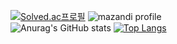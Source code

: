 [![Solved.ac프로필](http://mazassumnida.wtf/api/v2/generate_badge?boj=tyoon97)](https://solved.ac/tyoon97)
![mazandi profile](http://mazandi.herokuapp.com/api?handle=tyoon97&theme=dark)  
![Anurag's GitHub stats](https://github-readme-stats.vercel.app/api?username=tykwon97&show_icons=true&theme=radical)
[![Top Langs](https://github-readme-stats.vercel.app/api/top-langs/?username=tykwon97&layout=compact)](https://github.com/tykwon97/github-readme-stats)

<!--

<h3 align="center">🛠 Tech Stack 🛠</h3>

<p align="center"> Techs that I've used at least once </p>

<p align="center">
  <img src="https://img.shields.io/badge/Java-007396?style=flat-square&logo=Java&logoColor=white"/></a>&nbsp 
  <img src="https://img.shields.io/badge/Python-3766AB?style=flat-square&logo=Python&logoColor=white"/></a>&nbsp 
  <img src="https://img.shields.io/badge/Javascript-ffb13b?style=flat-square&logo=javascript&logoColor=white"/></a>&nbsp 
  <img src="https://img.shields.io/badge/react-61DAFB?style=flat-squar&logo=react&logoColor=black"/></a>&nbsp 
  <img src="https://img.shields.io/badge/Node.js-43853D?style=flat-square&logo=node.js&logoColor=white"/></a>&nbsp 
  <img src="https://img.shields.io/badge/Kotlin-0095D5?&style=flat-square&logo=kotlin&logoColor=white"/></a>&nbsp 
  <br>
  <img src="https://img.shields.io/badge/Mysql-E6B91E?style=flat-square&logo=MySql&logoColor=white"/></a>&nbsp 
  <img src="https://img.shields.io/badge/aws-333664?style=flat-square&logo=amazon-aws&logoColor=white"/></a>&nbsp 
  <img src="https://img.shields.io/badge/apache tomcat-F8DC75?style=flat-squar&logo=apachetomcat&logoColor=white"/></a>&nbsp 
  <img src="https://img.shields.io/badge/linux-FCC624?style=flat-squar&logo=linux&logoColor=black"/></a>&nbsp 
  <img src="https://img.shields.io/badge/github-181717?style=flat-squar&logo=github&logoColor=white"/></a>&nbsp 
</p>


  <img src="https://img.shields.io/badge/html-E34F26?style=flat-squar&logo=html5&logoColor=white"/></a>&nbsp 
  <img src="https://img.shields.io/badge/css-1572B6?style=flat-squar&logo=css3&logoColor=white"/></a>&nbsp 
  <img src="https://img.shields.io/badge/C-A8B9CC?style=flat-square&logo=C&logoColor=white"/></a>&nbsp 
  <img src="https://img.shields.io/badge/C++-00599C?style=flat-square&logo=C%2B%2B&logoColor=white"/></a>&nbsp 
  <img src="https://img.shields.io/badge/jquery-0769AD?style=flat-squar&logo=jquery&logoColor=white"/></a>&nbsp 
  <img src="https://img.shields.io/badge/Spring-6DB33F?style=flat-squar&logo=Spring&logoColor=white"/></a>&nbsp 
  <img src="https://img.shields.io/badge/oracle-F80000?style=flat-squar&logo=oracle&logoColor=white"/></a>&nbsp 
  <img src="https://img.shields.io/badge/mariaDB-003545?style=flat-squar&logo=mariaDB&logoColor=white"/></a>&nbsp 
  <img src="https://img.shields.io/badge/vue.js-4FC08D?style=flat-squar&logo=vue.js&logoColor=white"/></a>&nbsp 
  <img src="https://img.shields.io/badge/bootstrap-7952B3?style=flat-square&logo=bootstrap&logoColor=white"/></a>&nbsp 

로고 꾸미는 법
https://dev.to/envoy_/150-badges-for-github-pnk
https://github.com/kyechan99/capsule-render#how-to-use

참조사이트
https://github.com/wookyoungkim/wookyoungkim/blob/main/README.md
https://velog.io/@woo0_hooo/Github-github-profile-%EA%B0%84%EC%A7%80%EB%82%98%EA%B2%8C-%EA%BE%B8%EB%AF%B8%EA%B8%B0
-->

